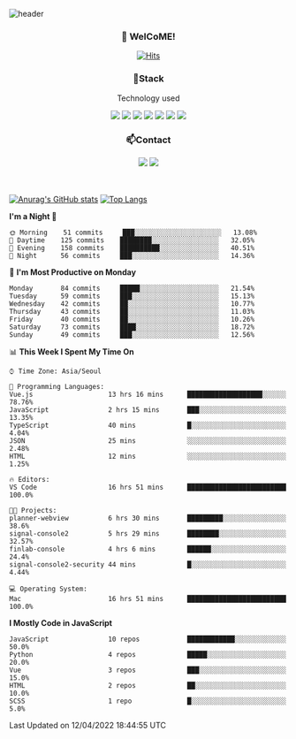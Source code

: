 ![header](https://capsule-render.vercel.app/api?type=waving&color=gradient&height=200&text=Kyungjoon&fontAlign=70&fontAlignY=40&animation=twinkling)

<h3 align="center">👋 WelCoME!</h3>

<div align=center>
  
[![Hits](https://hits.seeyoufarm.com/api/count/incr/badge.svg?url=https%3A%2F%2Fgithub.com%2Fuvula6921&count_bg=%2322BAC9&title_bg=%23827F7F&icon=iconify.svg&icon_color=%2325A27F&title=visits&edge_flat=false)](https://hits.seeyoufarm.com)
  
</div>
<h3 align="center">📌Stack</h3>
<p align="center">Technology used</p>
<div align="center"><img src="https://img.shields.io/badge/HTML5-E34F26?style=flat-square&logo=HTML5&logoColor=white"></img> <img src="https://img.shields.io/badge/CSS3-0A84FF?style=flat-square&logo=CSS3&logoColor=white"></img> <img src="https://img.shields.io/badge/JavaScript-FFCD11?style=flat-square&logo=JavaScript&logoColor=white"></img> <img src="https://img.shields.io/badge/React-00BCF6?style=flat-square&logo=React&logoColor=white"></img> <img src="https://img.shields.io/badge/jQuery-3655FF?style=flat-square&logo=jQuery&logoColor=white"></img> <img src="https://img.shields.io/badge/Ruby-E0115F?style=flat-square&logo=Ruby&logoColor=white"></img> <img src="https://img.shields.io/badge/Python-4B8BBE?style=flat-square&logo=Python&logoColor=white"></img></div>

<h3 align="center">📫Contact</h3>
<div align="center"><a href="https://velog.io/@uvula6921/"><img src="https://img.shields.io/badge/Blog-20c997?style=flat-square&logo=V&logoColor=white"/></a> <a href="pkj6921@gmail.com"><img src="https://img.shields.io/badge/Gmail-EA4335?style=flat-square&logo=Gmail&logoColor=white"/></a></div>
<br>
<br>

[![Anurag's GitHub stats](https://github-readme-stats.vercel.app/api?username=uvula6921&hide=stars,issues&show_icons=true&count_private=true&theme=tokyonight)](https://github.com/anuraghazra/github-readme-stats)
[![Top Langs](https://github-readme-stats.vercel.app/api/top-langs/?username=uvula6921&hide=css,jupyter%20notebook,html&exclude_repo=uvula6921,uvula6921.github.io&layout=compact&langs_count=8)](https://github.com/anuraghazra/github-readme-stats)

<!--START_SECTION:waka-->
**I'm a Night 🦉** 

```text
🌞 Morning    51 commits     ███░░░░░░░░░░░░░░░░░░░░░░   13.08% 
🌆 Daytime    125 commits    ████████░░░░░░░░░░░░░░░░░   32.05% 
🌃 Evening    158 commits    ██████████░░░░░░░░░░░░░░░   40.51% 
🌙 Night      56 commits     ███░░░░░░░░░░░░░░░░░░░░░░   14.36%

```
📅 **I'm Most Productive on Monday** 

```text
Monday       84 commits     █████░░░░░░░░░░░░░░░░░░░░   21.54% 
Tuesday      59 commits     ███░░░░░░░░░░░░░░░░░░░░░░   15.13% 
Wednesday    42 commits     ██░░░░░░░░░░░░░░░░░░░░░░░   10.77% 
Thursday     43 commits     ██░░░░░░░░░░░░░░░░░░░░░░░   11.03% 
Friday       40 commits     ██░░░░░░░░░░░░░░░░░░░░░░░   10.26% 
Saturday     73 commits     ████░░░░░░░░░░░░░░░░░░░░░   18.72% 
Sunday       49 commits     ███░░░░░░░░░░░░░░░░░░░░░░   12.56%

```


📊 **This Week I Spent My Time On** 

```text
⌚︎ Time Zone: Asia/Seoul

💬 Programming Languages: 
Vue.js                   13 hrs 16 mins      ███████████████████░░░░░░   78.76% 
JavaScript               2 hrs 15 mins       ███░░░░░░░░░░░░░░░░░░░░░░   13.35% 
TypeScript               40 mins             █░░░░░░░░░░░░░░░░░░░░░░░░   4.04% 
JSON                     25 mins             ░░░░░░░░░░░░░░░░░░░░░░░░░   2.48% 
HTML                     12 mins             ░░░░░░░░░░░░░░░░░░░░░░░░░   1.25%

🔥 Editors: 
VS Code                  16 hrs 51 mins      █████████████████████████   100.0%

🐱‍💻 Projects: 
planner-webview          6 hrs 30 mins       █████████░░░░░░░░░░░░░░░░   38.6% 
signal-console2          5 hrs 29 mins       ████████░░░░░░░░░░░░░░░░░   32.57% 
finlab-console           4 hrs 6 mins        ██████░░░░░░░░░░░░░░░░░░░   24.4% 
signal-console2-security 44 mins             █░░░░░░░░░░░░░░░░░░░░░░░░   4.44%

💻 Operating System: 
Mac                      16 hrs 51 mins      █████████████████████████   100.0%

```

**I Mostly Code in JavaScript** 

```text
JavaScript               10 repos            ████████████░░░░░░░░░░░░░   50.0% 
Python                   4 repos             █████░░░░░░░░░░░░░░░░░░░░   20.0% 
Vue                      3 repos             ███░░░░░░░░░░░░░░░░░░░░░░   15.0% 
HTML                     2 repos             ██░░░░░░░░░░░░░░░░░░░░░░░   10.0% 
SCSS                     1 repo              █░░░░░░░░░░░░░░░░░░░░░░░░   5.0%

```



 Last Updated on 12/04/2022 18:44:55 UTC
<!--END_SECTION:waka-->
